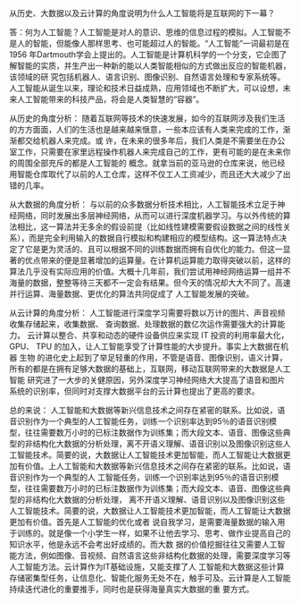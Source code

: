 从历史、大数据以及云计算的角度说明为什么人工智能将是互联网的下一幕？

答：何为人工智能？人工智能是对人的意识、思维的信息过程的模拟。人工智能不是人的智能，但能像人那样思考、也可能超过人的智能。“人工智能”一词最初是在1956 
年Dartmouth学会上提出的。人工智能是计算机科学的一个分支，它企图了解智能的实质，并生产出一种新的能以人类智能相似的方式做出反应的智能机器，该领域的研
究包括机器人、语言识别、图像识别、自然语言处理和专家系统等。人工智能从诞生以来，理论和技术日益成熟，应用领域也不断扩大，可以设想，未来人工智能带来的科技产品，将会是人类智慧的“容器”。


从历史的角度分析：
   随着互联网等技术的快速发展，如今的互联网涉及我们生活的方方面面，人们的生活也是越来越来惬意，一些本应该有人类来完成的工作，渐渐都交给机器人来完成。或
许，在未来的很多年后，我们人类是不需要坐在办公室工作，只需要在家里远程操作机器人来完成自己的工作，更有可能的是在未来你的周围全部充斥的都是人工智能的
概念。就拿当前的亚马逊的仓库来说，他已经用智能仓库取代了以前的人工仓库，这样不仅工人工资减少，而且还大大减少了出错的几率。



从大数据的角度分析：
   与以前的众多数据分析技术相比，人工智能技术立足于神经网络，同时发展出多层神经网络，从而可以进行深度机器学习。与以外传统的算法相比，这一算法并无多余的假设前提（比如线性建模需要假设数据之间的线性关系），而是完全利用输入的数据自行模拟和构建相应的模型结构。这一算法特点决定了它是更为灵活的、且可以根据不同的训练数据而拥有自优化的能力。但这一显著的优点带来的便是显著增加的运算量。在计算机运算能力取得突破以前，这样的算法几乎没有实际应用的价值。大概十几年前，我们尝试用神经网络运算一组并不海量的数据，整整等待三天都不一定会有结果。但今天的情况却大大不同了。高速并行运算、海量数据、更优化的算法共同促成了
人工智能发展的突破。


从云计算的角度分析：
   人工智能进行深度学习需要将数以万计的图片、声音视频收集存储起来，收集数据、 查询数据、处理数据的数亿次运作需要强大的计算能力。
云计算以整合、共享和动态的硬件设备供应来实现 IT 投资的利用率最大化， GPU、 TPU 的加入，让人工智能享受了计算性能的大步提升。事实上大数据在机器 生物
的进化史上起到了举足轻重的作用，不管是语音、图像识别，语义计算，所有的都是在拥有足够大数据的基础上，互联网，移动互联网带来的大数据是人工智能
研究进了一大步的关健原因，另外深度学习神经网络大大提高了语音和图片系统的识别率，但同时对支撑大数据平台的云计算也提出了更高的要求。



总的来说：
    人工智能和大数据等新兴信息技术之间存在紧密的联系。比如说，语音识别作为一个典型的人工智能任务，训练一个识别率达到95％的语音识别模型，往往需要数万小时的已标注数据作为训练集；而大段文本、语音、图像这些典型的非结构化大数据的分析处理，离不开语义理解、语音识别以及图像识别这些人工智能技术。简要的说，大数据让人工智能技术更加智能，而人工智能让大数据更加有价值。上人工智能和大数据等新兴信息技术之间存在紧密的联系。比如说，语音识别作为一个典型的人
工智能任务，训练一个识别率达到95％的语音识别模型，往往需要数万小时的已标注数据作为训练集；而大段文本、语音、图像这些典型的非结构化大数据的分析处理，
离不开语义理解、语音识别以及图像识别这些人工智能技术。简要的说，大数据让人工智能技术更加智能，而人工智能让大数据更加有价值。首先是人工智能的优化或者
说自我学习，是需要海量数据的输入用于训练的。就是像一个小学生一样，如果不让他去学习、思考、做作业提高自己的知识水平，他是永远不会考出好成绩的。而大数
据的价值挖掘往往又需要人工智能方法，例如图像、音视频、自然语言这些非结构化数据的处理，需要深度学习等人工智能方法。云计算作为IT基础设施，又能支撑了人
工智能和大数据这些计算存储密集型任务，让信息化、智能化服务无处不在，触手可及。云计算是人工智能持续迭代进化的重要推手，同时也是获得海量真实大数据的重
要方式。





